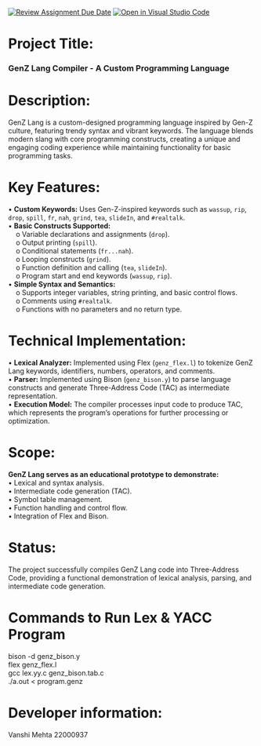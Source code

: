 [![Review Assignment Due Date](https://classroom.github.com/assets/deadline-readme-button-22041afd0340ce965d47ae6ef1cefeee28c7c493a6346c4f15d667ab976d596c.svg)](https://classroom.github.com/a/bPoO8GTw)
[![Open in Visual Studio Code](https://classroom.github.com/assets/open-in-vscode-2e0aaae1b6195c2367325f4f02e2d04e9abb55f0b24a779b69b11b9e10269abc.svg)](https://classroom.github.com/online_ide?assignment_repo_id=19516567&assignment_repo_type=AssignmentRepo)

<h1>Project Title:</h1>
<h3><b>GenZ Lang Compiler</b> - A Custom Programming Language</h3>

<h1>Description:</h1>
GenZ Lang is a custom-designed programming language inspired by Gen-Z culture, featuring trendy syntax and vibrant keywords. The language blends modern slang with core programming constructs, creating a unique and engaging coding experience while maintaining functionality for basic programming tasks.

<h1>Key Features:</h1>
•⁠  ⁠<b>Custom Keywords:</b> Uses Gen-Z-inspired keywords such as <code>wassup</code>, <code>rip</code>, <code>drop</code>, <code>spill</code>, <code>fr</code>, <code>nah</code>, <code>grind</code>, <code>tea</code>, <code>slideIn</code>, and <code>#realtalk</code>.<br>
•⁠  ⁠<b>Basic Constructs Supported:</b><br>
    &nbsp;&nbsp;&nbsp;&nbsp;o Variable declarations and assignments (<code>drop</code>).<br>
    &nbsp;&nbsp;&nbsp;&nbsp;o Output printing (<code>spill</code>).<br>
    &nbsp;&nbsp;&nbsp;&nbsp;o Conditional statements (<code>fr...nah</code>).<br>
    &nbsp;&nbsp;&nbsp;&nbsp;o Looping constructs (<code>grind</code>).<br>
    &nbsp;&nbsp;&nbsp;&nbsp;o Function definition and calling (<code>tea</code>, <code>slideIn</code>).<br>
    &nbsp;&nbsp;&nbsp;&nbsp;o Program start and end keywords (<code>wassup</code>, <code>rip</code>).<br>
•⁠  ⁠<b>Simple Syntax and Semantics:</b><br>
    &nbsp;&nbsp;&nbsp;&nbsp;o Supports integer variables, string printing, and basic control flows.<br>
    &nbsp;&nbsp;&nbsp;&nbsp;o Comments using <code>#realtalk</code>.<br>
    &nbsp;&nbsp;&nbsp;&nbsp;o Functions with no parameters and no return type.

<h1>Technical Implementation:</h1>
•⁠  ⁠<b>Lexical Analyzer:</b> Implemented using Flex (<code>genz_flex.l</code>) to tokenize GenZ Lang keywords, identifiers, numbers, operators, and comments.<br>
•⁠  ⁠<b>Parser:</b> Implemented using Bison (<code>genz_bison.y</code>) to parse language constructs and generate Three-Address Code (TAC) as intermediate representation.<br>
•⁠  ⁠<b>Execution Model:</b> The compiler processes input code to produce TAC, which represents the program’s operations for further processing or optimization.

<h1>Scope:</h1>
<b>GenZ Lang serves as an educational prototype to demonstrate:</b><br>
•⁠  ⁠Lexical and syntax analysis.<br>
•⁠  ⁠Intermediate code generation (TAC).<br>
•⁠  ⁠Symbol table management.<br>
•⁠  ⁠Function handling and control flow.<br>
•⁠  ⁠Integration of Flex and Bison.

<h1>Status:</h1>
The project successfully compiles GenZ Lang code into Three-Address Code, providing a functional demonstration of lexical analysis, parsing, and intermediate code generation.

<h1>Commands to Run Lex & YACC Program</h1>
bison -d genz_bison.y<br>
flex genz_flex.l<br>
gcc lex.yy.c genz_bison.tab.c<br>
./a.out < program.genz
</code>

<h1>Developer information:</h1>
Vanshi Mehta
22000937
